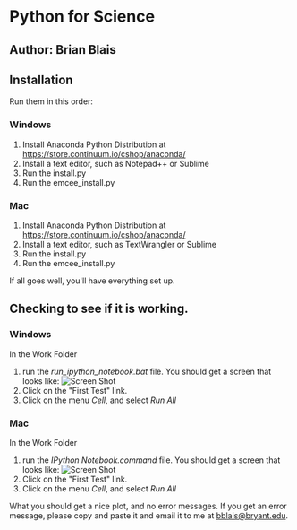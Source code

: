 # Python for Science


## Author: Brian Blais


## Installation

Run them in this order:

### Windows 
1. Install Anaconda Python Distribution at https://store.continuum.io/cshop/anaconda/
2. Install a text editor, such as Notepad++ or Sublime
3. Run the install.py
4. Run the emcee_install.py

### Mac 
1. Install Anaconda Python Distribution at https://store.continuum.io/cshop/anaconda/
2. Install a text editor, such as TextWrangler or Sublime
3. Run the install.py
4. Run the emcee_install.py


If all goes well, you'll have everything set up.

## Checking to see if it is working.

### Windows 

In the Work Folder

1. run the *run_ipython_notebook.bat* file.  You should get a screen that looks like:
![Screen Shot](images/screen-capture-2.png)
2. Click on the "First Test" link.
3. Click on the menu *Cell*, and select *Run All*


### Mac 
In the Work Folder

1. run the *IPython Notebook.command* file.  You should get a screen that looks like:
![Screen Shot](images/screen-capture-2.png)
2. Click on the "First Test" link.
3. Click on the menu *Cell*, and select *Run All*



What you should get a nice plot, and no error messages.  If you get an error message, please copy and paste it and email it to me at <bblais@bryant.edu>. 


